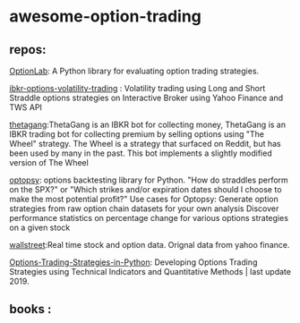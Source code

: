 # awesome-option-trading

## repos:


[OptionLab](https://github.com/rgaveiga/optionlab):  A Python library for evaluating option trading strategies.

[ibkr-options-volatility-trading](https://github.com/mcf-long-short/ibkr-options-volatility-trading) : Volatility trading using Long and Short Straddle options strategies on Interactive Broker using Yahoo Finance and TWS API

[thetagang](https://github.com/brndnmtthws/thetagang):ThetaGang is an IBKR bot for collecting money, ThetaGang is an IBKR trading bot for collecting premium by selling options using "The Wheel" strategy. The Wheel is a strategy that surfaced on Reddit, but has been used by many in the past. This bot implements a slightly modified version of The Wheel

[optopsy](https://github.com/michaelchu/optopsy): options backtesting library for Python. "How do straddles perform on the SPX?" or "Which strikes and/or expiration dates should I choose to make the most potential profit?" Use cases for Optopsy:
Generate option strategies from raw option chain datasets for your own analysis
Discover performance statistics on percentage change for various options strategies on a given stock

[wallstreet](https://github.com/mcdallas/wallstreet):Real time stock and option data. Orignal data from yahoo finance. 

[Options-Trading-Strategies-in-Python](https://github.com/PyPatel/Options-Trading-Strategies-in-Python): Developing Options Trading Strategies using Technical Indicators and Quantitative Methods | last update  2019.


## books :

